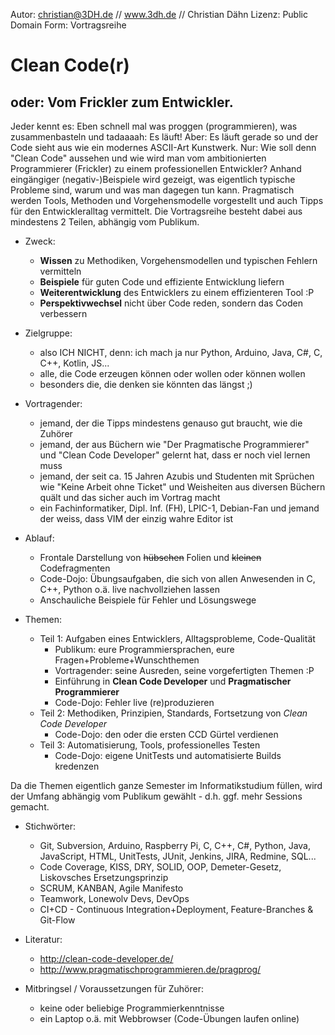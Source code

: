 Autor: christian@3DH.de // www.3dh.de // Christian Dähn 
Lizenz: Public Domain 
Form: Vortragsreihe 

# Clean Code(r)
## oder: Vom Frickler zum Entwickler.

Jeder kennt es: Eben schnell mal was proggen (programmieren), was zusammenbasteln und tadaaaah: Es läuft! Aber: Es läuft gerade so und der Code sieht aus wie ein modernes ASCII-Art Kunstwerk. Nur: Wie soll denn "Clean Code" aussehen und wie wird man vom ambitionierten Programmierer (Frickler) zu einem professionellen Entwickler? 
Anhand eingängiger (negativ-)Beispiele wird gezeigt, was eigentlich typische Probleme sind, warum und was man dagegen tun kann. Pragmatisch werden Tools, Methoden und Vorgehensmodelle vorgestellt und auch Tipps für den Entwickleralltag vermittelt. Die Vortragsreihe besteht dabei aus mindestens 2 Teilen, abhängig vom Publikum.

* Zweck:
	* **Wissen** zu Methodiken, Vorgehensmodellen und typischen Fehlern vermitteln
	* **Beispiele** für guten Code und effiziente Entwicklung liefern
	* **Weiterentwicklung** des Entwicklers zu einem effizienteren Tool :P
	* **Perspektivwechsel** nicht über Code reden, sondern das Coden verbessern

* Zielgruppe:
	* also ICH NICHT, denn: ich mach ja nur Python, Arduino, Java, C#, C, C++, Kotlin, JS...
	* alle, die Code erzeugen können oder wollen oder können wollen
	* besonders die, die denken sie könnten das längst ;)

* Vortragender:
	* jemand, der die Tipps mindestens genauso gut braucht, wie die Zuhörer
	* jemand, der aus Büchern wie "Der Pragmatische Programmierer" und "Clean Code Developer" gelernt hat, dass er noch viel lernen muss
	* jemand, der seit ca. 15 Jahren Azubis und Studenten mit Sprüchen wie "Keine Arbeit ohne Ticket" und Weisheiten aus diversen Büchern quält und das sicher auch im Vortrag macht
	* ein Fachinformatiker, Dipl. Inf. (FH), LPIC-1, Debian-Fan und jemand der weiss, dass VIM der einzig wahre Editor ist

* Ablauf:
	* Frontale Darstellung von ~~hübschen~~ Folien und ~~kleinen~~ Codefragmenten
	* Code-Dojo: Übungsaufgaben, die sich von allen Anwesenden in C, C++, Python o.ä. live nachvollziehen lassen
	* Anschauliche Beispiele für Fehler und Lösungswege

* Themen:
	* Teil 1: Aufgaben eines Entwicklers, Alltagsprobleme, Code-Qualität 
		* Publikum: eure Programmiersprachen, eure Fragen+Probleme+Wunschthemen
		* Vortragender: seine Ausreden, seine vorgefertigten Themen :P
		* Einführung in **Clean Code Developer** und **Pragmatischer Programmierer**
		* Code-Dojo: Fehler live (re)produzieren
	* Teil 2: Methodiken, Prinzipien, Standards, Fortsetzung von *Clean Code Developer* 
		* Code-Dojo: den oder die ersten CCD Gürtel verdienen 
	* Teil 3: Automatisierung, Tools, professionelles Testen 
		* Code-Dojo: eigene UnitTests und automatisierte Builds kredenzen 

Da die Themen eigentlich ganze Semester im Informatikstudium füllen, wird der Umfang abhängig vom Publikum gewählt - d.h. ggf. mehr Sessions gemacht.

* Stichwörter:
	* Git, Subversion, Arduino, Raspberry Pi, C, C++, C#, Python, Java, JavaScript, HTML, UnitTests, JUnit, Jenkins, JIRA, Redmine, SQL...
	* Code Coverage, KISS, DRY, SOLID, OOP, Demeter-Gesetz, Liskovsches Ersetzungsprinzip
	* SCRUM, KANBAN, Agile Manifesto
	* Teamwork, Lonewolv Devs, DevOps
	* CI+CD - Continuous Integration+Deployment, Feature-Branches & Git-Flow

* Literatur: 
  	* http://clean-code-developer.de/ 
  	* http://www.pragmatischprogrammieren.de/pragprog/ 

* Mitbringsel / Voraussetzungen für Zuhörer:
	* keine oder beliebige Programmierkenntnisse
	* ein Laptop o.ä. mit Webbrowser (Code-Übungen laufen online)
